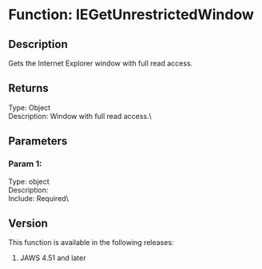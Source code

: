 # Function: IEGetUnrestrictedWindow

## Description

Gets the Internet Explorer window with full read access.

## Returns

Type: Object\
Description: Window with full read access.\

## Parameters

### Param 1:

Type: object\
Description:\
Include: Required\

## Version

This function is available in the following releases:

1.  JAWS 4.51 and later
